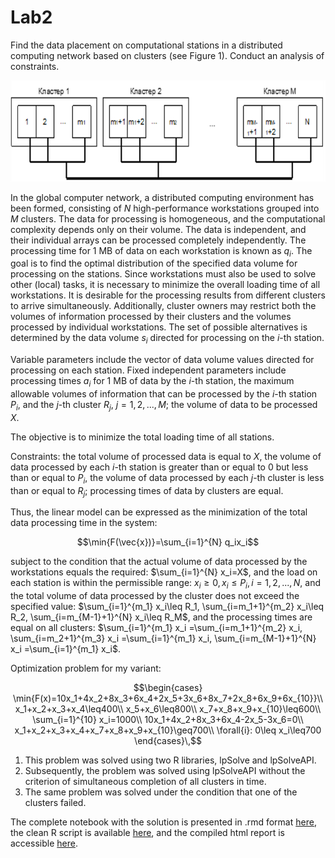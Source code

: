 # Lab2

Find the data placement on computational stations in a distributed computing network based on clusters (see Figure 1). Conduct an analysis of constraints.

![Figure 1. Structure of a distributed computing network based on clusters](Img1.png)

In the global computer network, a distributed computing environment has been formed, consisting of $N$ high-performance workstations grouped into $M$ clusters. The data for processing is homogeneous, and the computational complexity depends only on their volume. The data is independent, and their individual arrays can be processed completely independently. The processing time for 1 MB of data on each workstation is known as $q_i$. The goal is to find the optimal distribution of the specified data volume for processing on the stations. Since workstations must also be used to solve other (local) tasks, it is necessary to minimize the overall loading time of all workstations. It is desirable for the processing results from different clusters to arrive simultaneously. Additionally, cluster owners may restrict both the volumes of information processed by their clusters and the volumes processed by individual workstations. The set of possible alternatives is determined by the data volume $s_i$ directed for processing on the $i$-th station.

Variable parameters include the vector of data volume values directed for processing on each station. Fixed independent parameters include processing times $a_i$ for 1 MB of data by the $i$-th station, the maximum allowable volumes of information that can be processed by the $i$-th station $P_i$, and the $j$-th cluster $R_j$, $j=1,2,...,M$; the volume of data to be processed $X$.

The objective is to minimize the total loading time of all stations.

Constraints: the total volume of processed data is equal to $X$, the volume of data processed by each $i$-th station is greater than or equal to 0 but less than or equal to $P_i$, the volume of data processed by each $j$-th cluster is less than or equal to $R_j$; processing times of data by clusters are equal.

Thus, the linear model can be expressed as the minimization of the total data processing time in the system:

$$\min{F(\vec{x})}=\sum_{i=1}^{N} q_ix_i$$

subject to the condition that the actual volume of data processed by the workstations equals the required: $\sum_{i=1}^{N} x_i=X$, and the load on each station is within the permissible range: $x_i\geq0,x_i\leq P_i, i=1,2,...,N$, and the total volume of data processed by the cluster does not exceed the specified value: $\sum_{i=1}^{m_1} x_i\leq R_1, \sum_{i=m_1+1}^{m_2} x_i\leq R_2, \sum_{i=m_{M-1}+1}^{N} x_i\leq R_M$, and the processing times are equal on all clusters: $\sum_{i=1}^{m_1} x_i =\sum_{i=m_1+1}^{m_2} x_i, \sum_{i=m_2+1}^{m_3} x_i =\sum_{i=1}^{m_1} x_i, \sum_{i=m_{M-1}+1}^{N} x_i =\sum_{i=1}^{m_1} x_i$.

Optimization problem for my variant:

$$\begin{cases}
      \min{F(x)=10x_1+4x_2+8x_3+6x_4+2x_5+3x_6+8x_7+2x_8+6x_9+6x_{10}}\\
      x_1+x_2+x_3+x_4\leq400\\
      x_5+x_6\leq800\\
      x_7+x_8+x_9+x_{10}\leq600\\
      \sum_{i=1}^{10} x_i=1000\\
      10x_1+4x_2+8x_3+6x_4-2x_5-3x_6=0\\
      x_1+x_2+x_3+x_4+x_7+x_8+x_9+x_{10}\geq700\\
      \forall{i}: 0\leq x_i\leq700
\end{cases}\,$$

1. This problem was solved using two R libraries, lpSolve and lpSolveAPI.
2. Subsequently, the problem was solved using lpSolveAPI without the criterion of simultaneous completion of all clusters in time.
3. The same problem was solved under the condition that one of the clusters failed.

The complete notebook with the solution is presented in .rmd format [here](/Lab2/Updated_Lab2Task.Rmd), the clean R script is available [here](/Lab2/La2_Rscript.R), and the compiled html report is accessible [here](/Lab2/Updated_Lab2Task.html).